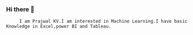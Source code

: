 ### Hi there 👋
         I am Prajwal KV.I am interested in Machine Learning.I have basic Knowledge in Excel,power BI and Tableau.
<!--
**prajwal-kv/prajwal-kv** is a ✨ _special_ ✨ repository because its `README.md` (this file) appears on your GitHub profile.

Here are some ideas to get you started:

- 🔭 I’m currently working on Machine learning projects.
- 🌱 I’m currently learning Machine learning and Statistics.
- 👯 I’m looking to collaborate on any predictive Analysis, Data Science and Machine learning(Supervised and unsupervised)projects
- 🤔 I’m looking for help with Data science.
- 💬 Ask me about predictive Analysis.
- 📫 How to reach me:My Mail id:prajwalkv620@gmail.com,linkedin:https://www.linkedin.com/in/prajwal-kv-57263011b/

